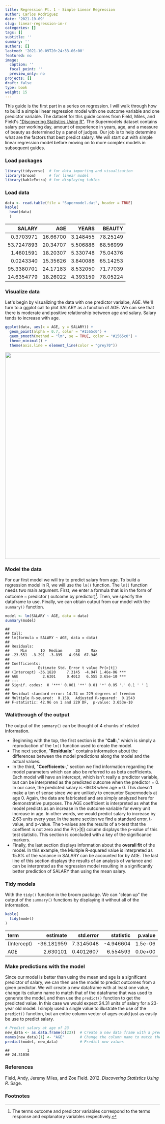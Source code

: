 ```yaml
---
title: Regression Pt. 1 - Simple Linear Regression
author: Carlos Rodriguez
date: '2021-10-09'
slug: linear-regression-in-r
categories: []
tags: []
subtitle: ''
summary: ''
authors: []
lastmod: '2021-10-09T20:24:33-06:00'
featured: no
image:
  caption: ''
  focal_point: ''
  preview_only: no
projects: []
draft: false
type: book
weight: 15
---
```


This guide is the first part in a series on regression. I will walk through how to build a simple linear regression model with one outcome variable and one predictor variable. The dataset for this guide comes from Field, Miles, and Field's ["Discovering Statistics Using R"](https://www.discoveringstatistics.com/books/discovering-statistics-using-r/). The Supermodels dataset contains salary per working day, amount of experience in years, age, and a measure of beauty as determined by a panel of judges. Our job is to help determine what are the factors that best predict salary. We will start out with simple linear regression model before moving on to more complex models in subsequent guides.

### Load packages

```r
library(tidyverse)  # for data importing and visualization
library(broom)      # for linear model
library(kableExtra) # for displaying tables
```

### Load data

```r
data <- read.table(file = "Supermodel.dat", header = TRUE)
kable(
  head(data)
  )
```

<table>
 <thead>
  <tr>
   <th style="text-align:right;"> SALARY </th>
   <th style="text-align:right;"> AGE </th>
   <th style="text-align:right;"> YEARS </th>
   <th style="text-align:right;"> BEAUTY </th>
  </tr>
 </thead>
<tbody>
  <tr>
   <td style="text-align:right;"> 0.3703971 </td>
   <td style="text-align:right;"> 16.66700 </td>
   <td style="text-align:right;"> 3.148455 </td>
   <td style="text-align:right;"> 78.25149 </td>
  </tr>
  <tr>
   <td style="text-align:right;"> 53.7247893 </td>
   <td style="text-align:right;"> 20.34707 </td>
   <td style="text-align:right;"> 5.506886 </td>
   <td style="text-align:right;"> 68.56999 </td>
  </tr>
  <tr>
   <td style="text-align:right;"> 1.4601591 </td>
   <td style="text-align:right;"> 18.20307 </td>
   <td style="text-align:right;"> 5.330748 </td>
   <td style="text-align:right;"> 75.04376 </td>
  </tr>
  <tr>
   <td style="text-align:right;"> 0.0243340 </td>
   <td style="text-align:right;"> 15.35626 </td>
   <td style="text-align:right;"> 3.840088 </td>
   <td style="text-align:right;"> 65.14253 </td>
  </tr>
  <tr>
   <td style="text-align:right;"> 95.3380701 </td>
   <td style="text-align:right;"> 24.17183 </td>
   <td style="text-align:right;"> 8.532050 </td>
   <td style="text-align:right;"> 71.77039 </td>
  </tr>
  <tr>
   <td style="text-align:right;"> 14.6354779 </td>
   <td style="text-align:right;"> 18.26022 </td>
   <td style="text-align:right;"> 4.393159 </td>
   <td style="text-align:right;"> 78.05224 </td>
  </tr>
</tbody>
</table>

### Visualize data
Let's begin by visualizing the data with one predictor varialbe, AGE. We'll turn to a ggplot call to plot SALARY as a function of AGE. We can see that there is moderate and positive relationship between age and salary. Salary tends to increase with age.


```r
ggplot(data, aes(x = AGE, y = SALARY)) +
  geom_point(alpha = 0.7, color = "#1565c0") +
  geom_smooth(method = "lm", se = TRUE, color = "#1565c0") +
  theme_minimal() +
  theme(axis.line = element_line(color = "grey70"))
```

<img src="{{< blogdown/postref >}}index.en_files/figure-html/unnamed-chunk-3-1.png" width="672" />


### Model the data
For our first model we will try to predict salary from age. To build a regression model in R, we will use the `lm()` function. The `lm()` function needs two main argument. First, we enter a formula that is 
in the form of outcome ~ predictor ( outcome by predictor)[^1]. Then, we specify the dataframe to use. Finally, we can obtain output from our model with the `summary()` function.


```r
model <- lm(SALARY ~ AGE, data = data)
summary(model)
```

```
## 
## Call:
## lm(formula = SALARY ~ AGE, data = data)
## 
## Residuals:
##     Min      1Q  Median      3Q     Max 
## -23.551  -8.291  -3.895   4.936  67.946 
## 
## Coefficients:
##             Estimate Std. Error t value Pr(>|t|)    
## (Intercept) -36.1820     7.3145  -4.947 1.46e-06 ***
## AGE           2.6301     0.4013   6.555 3.65e-10 ***
## ---
## Signif. codes:  0 '***' 0.001 '**' 0.01 '*' 0.05 '.' 0.1 ' ' 1
## 
## Residual standard error: 14.74 on 229 degrees of freedom
## Multiple R-squared:  0.158,	Adjusted R-squared:  0.1543 
## F-statistic: 42.96 on 1 and 229 DF,  p-value: 3.653e-10
```

### Walkthrough of the output
The output of the `summary()` can be thought of 4 chunks of related information. 
  * Beginning with the top, the first section is the "**Call:**," which is simply a reproduction of the `lm()` function used to create the model. 
  * The next section, "**Residuals:**" contains information about the differences between the model predictions along the model and the actual values. 
  * In the third, "**Coefficients:**," section we find information regarding the model parameters which can also be referred to as beta coefficients. Each model will have an intercept, which isn't really a predictor variable, but can be interpreted as the predicted outcome when the predictor = 0. In our case, the predicted salary is -36.18 when age = 0. This doesn't make a ton of sense since we are unlikely to encounter Supermodels at age 0. Again, the data are fabricated and are simply analyzed here for demonstrative purposes. The AGE coefficient is interpreted as what the model predicts as an increase in the outcome variable for every unit increase in age. In other words, we would predict salary to increase by 2.63 units every year. In the same section we find a standard error, t-value, and p-value. The t-values are the results of a t-test that the coeffient is not zero and the Pr(>|t|) column displays the p-value of this test statistic. This section is concluded with a key of the significance markers. 
  * Finally, the last section displays information about the **overall fit** of the model. In this example, the Multiple R-squared value is interpreted as 15.8% of the variance in SALARY can be accounted for by AGE. The last line of this section displays the results of an analysis of variance and can be interpreted as the regression model resulting in a significantly better prediction of SALARY than using the mean salary.

### Tidy models
With the `tidy()` function in the broom package. We can "clean up" the output of the `summary()` functions by displaying it without all of the information.

```r
kable(
  tidy(model)
)
```

<table>
 <thead>
  <tr>
   <th style="text-align:left;"> term </th>
   <th style="text-align:right;"> estimate </th>
   <th style="text-align:right;"> std.error </th>
   <th style="text-align:right;"> statistic </th>
   <th style="text-align:right;"> p.value </th>
  </tr>
 </thead>
<tbody>
  <tr>
   <td style="text-align:left;"> (Intercept) </td>
   <td style="text-align:right;"> -36.181959 </td>
   <td style="text-align:right;"> 7.3145048 </td>
   <td style="text-align:right;"> -4.946604 </td>
   <td style="text-align:right;"> 1.5e-06 </td>
  </tr>
  <tr>
   <td style="text-align:left;"> AGE </td>
   <td style="text-align:right;"> 2.630101 </td>
   <td style="text-align:right;"> 0.4012607 </td>
   <td style="text-align:right;"> 6.554593 </td>
   <td style="text-align:right;"> 0.0e+00 </td>
  </tr>
</tbody>
</table>

### Make predictions with the model
Since our model is better than using the mean and age is a significant predictor of salary, we can then use the model to predict outcomes from a given predictor. We will create a new dataframe with at least one value, change its column name to match that of the dataframe that was used to generate the model, and then use the `predict()` function to get the predicted value. In this case we would expect 24.31 units of salary for a 23-year old model. I simply used a single value to illustrate the use of the `predict()` function, but an entire column vector of ages could just as easily be use to predict salary.

```r
# Predict salary at age of 23
new_data <- as.data.frame(c(23))  # Create a new data frame with a prediction
names(new_data)[1] <- "AGE"       # Change the column name to match the lm() predictor column name
predict(model, new_data)          # Predict new values 
```

```
##        1 
## 24.31036
```
### References

<div id="refs" class="references">

<div id="ref-AMCP">

Field, Andy, Jeremy Miles, and Zoe Field. 2012. *Discovering Statistics Using R*. Sage.

</div>
</div>

### Footnotes
[^1]: The terms outcome and predictor variables correspond to the terms response and explanatory variables respectively.


